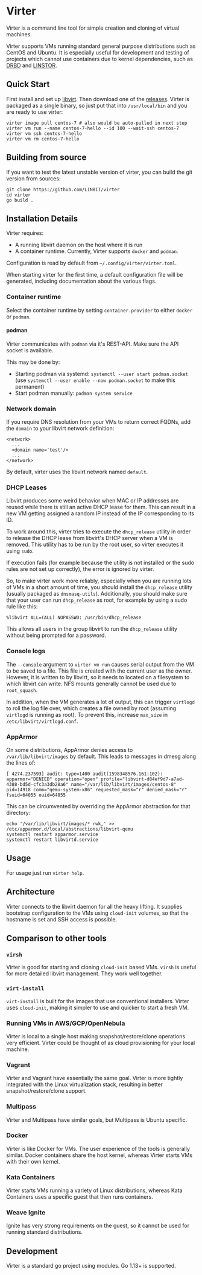 # Virter

Virter is a command line tool for simple creation and cloning of virtual
machines.

Virter supports VMs running standard general purpose distributions such as
CentOS and Ubuntu. It is especially useful for development and testing of
projects which cannot use containers due to kernel dependencies, such as
[DRBD](https://github.com/LINBIT/drbd) and
[LINSTOR](https://github.com/LINBIT/linstor-server).

## Quick Start

First install and set up [libvirt](https://libvirt.org/index.html). Then
download one of the [releases](https://github.com/LINBIT/virter/releases).
Virter is packaged as a single binary, so just put that into `/usr/local/bin` and
you are ready to use virter:

```
virter image pull centos-7 # also would be auto-pulled in next step
virter vm run --name centos-7-hello --id 100 --wait-ssh centos-7
virter vm ssh centos-7-hello
virter vm rm centos-7-hello
```

## Building from source

If you want to test the latest unstable version of virter, you can build the
git version from sources:

```
git clone https://github.com/LINBIT/virter
cd virter
go build .
```

## Installation Details

Virter requires:

* A running libvirt daemon on the host where it is run
* A container runtime. Currently, Virter supports `docker` and `podman`.

Configuration is read by default from `~/.config/virter/virter.toml`.

When starting virter for the first time, a default configuration file will be
generated, including documentation about the various flags.

### Container runtime

Select the container runtime by setting `container.provider` to either `docker` or `podman`.

#### podman

Virter communicates with `podman` via it's REST-API. Make sure the API socket is available.

This may be done by:

* Starting podman via systemd: `systemctl --user start podman.socket` (use `systemctl --user enable --now podman.socket` to make this permanent)
* Start podman manually: `podman system service`

### Network domain

If you require DNS resolution from your VMs to return correct FQDNs, add the
`domain` to your libvirt network definition:

```
<network>
  ...
  <domain name='test'/>
  ...
</network>
```

By default, virter uses the libvirt network named `default`.

### DHCP Leases

Libvirt produces some weird behavior when MAC or IP addresses are reused while
there is still an active DHCP lease for them. This can result in a new VM
getting assigned a random IP instead of the IP corresponding to its ID.

To work around this, virter tries to execute the `dhcp_release` utility in
order to release the DHCP lease from libvirt's DHCP server when a VM is
removed. This utility has to be run by the root user, so virter executes
it using `sudo`.

If execution fails (for example because the utility is not installed or the
sudo rules are not set up correctly), the error is ignored by virter.

So, to make virter work more reliably, especially when you are running lots
of VMs in a short amount of time, you should install the `dhcp_release` utility
(usually packaged as `dnsmasq-utils`). Additionally, you should make sure that
your user can run `dhcp_release` as root, for example by using a sudo rule like
this:

```
%libvirt ALL=(ALL) NOPASSWD: /usr/bin/dhcp_release
```

This allows all users in the group libvirt to run the `dhcp_release` utility
without being prompted for a password.

### Console logs

The `--console` argument to `virter vm run` causes serial output from the VM to
be saved to a file. This file is created with the current user as the owner.
However, it is written to by libvirt, so it needs to located on a filesystem to
which libvirt can write. NFS mounts generally cannot be used due to
`root_squash`.

In addition, when the VM generates a lot of output, this can trigger `virtlogd`
to roll the log file over, which creates a file owned by root (assuming
`virtlogd` is running as root). To prevent this, increase `max_size` in
`/etc/libvirt/virtlogd.conf`.

### AppArmor

On some distributions, AppArmor denies access to `/var/lib/libvirt/images` by default.
This leads to messages in dmesg along the lines of:

```
[ 4274.237593] audit: type=1400 audit(1598348576.161:102): apparmor="DENIED" operation="open" profile="libvirt-d84ef9d7-a7ad-4388-bd5d-cfc3a3db28a6" name="/var/lib/libvirt/images/centos-8" pid=14918 comm="qemu-system-x86" requested_mask="r" denied_mask="r" fsuid=64055 ouid=64055
```

This can be circumvented by overriding the AppArmor abstraction for that directory:

```
echo '/var/lib/libvirt/images/* rwk,' >> /etc/apparmor.d/local/abstractions/libvirt-qemu
systemctl restart apparmor.service
systemctl restart libvirtd.service
```

## Usage

For usage just run `virter help`.

## Architecture

Virter connects to the libvirt daemon for all the heavy lifting. It supplies
bootstrap configuration to the VMs using `cloud-init` volumes, so that the
hostname is set and SSH access is possible.

## Comparison to other tools

### `virsh`

Virter is good for starting and cloning `cloud-init` based VMs. `virsh` is
useful for more detailed libvirt management. They work well together.

### `virt-install`

`virt-install` is built for the images that use conventional installers. Virter
uses `cloud-init`, making it simpler to use and quicker to start a fresh VM.

### Running VMs in AWS/GCP/OpenNebula

Virter is local to a single host making snapshot/restore/clone operations very
efficient. Virter could be thought of as cloud provisioning for your local
machine.

### Vagrant

Virter and Vagrant have essentially the same goal. Virter is more tightly
integrated with the Linux virtualization stack, resulting in better
snapshot/restore/clone support.

### Multipass

Virter and Multipass have similar goals, but Multipass is Ubuntu specific.

### Docker

Virter is like Docker for VMs. The user experience of the tools is generally
similar. Docker containers share the host kernel, whereas Virter starts VMs
with their own kernel.

### Kata Containers

Virter starts VMs running a variety of Linux distributions, whereas Kata
Containers uses a specific guest that then runs containers.

### Weave Ignite

Ignite has very strong requirements on the guest, so it cannot be used for
running standard distributions.

## Development

Virter is a standard go project using modules.
Go 1.13+ is supported.
